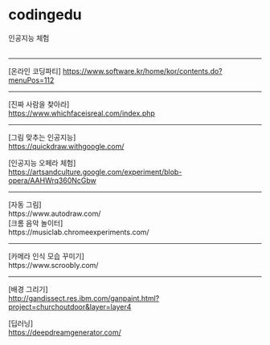 # codingedu
인공지능 체험<br><br>
<HR>

[온라인 코딩파티]
https://www.software.kr/home/kor/contents.do?menuPos=112

<HR>

[진짜 사람을 찾아라]<br>
https://www.whichfaceisreal.com/index.php

<HR>
  
[그림 맞추는 인공지능]<br>
https://quickdraw.withgoogle.com/

[인공지능 오페라 체험]<br>
https://artsandculture.google.com/experiment/blob-opera/AAHWrq360NcGbw

 <HR>
[자동 그림]<br>
https://www.autodraw.com/
<br>
[크롬 음악 놀이터]<br>
https://musiclab.chromeexperiments.com/

<HR>
[카메라 인식 모습 꾸미기]<br>
https://www.scroobly.com/

<HR>

[배경 그리기]<br>
http://gandissect.res.ibm.com/ganpaint.html?project=churchoutdoor&layer=layer4

[딥러닝]<br>
https://deepdreamgenerator.com/







